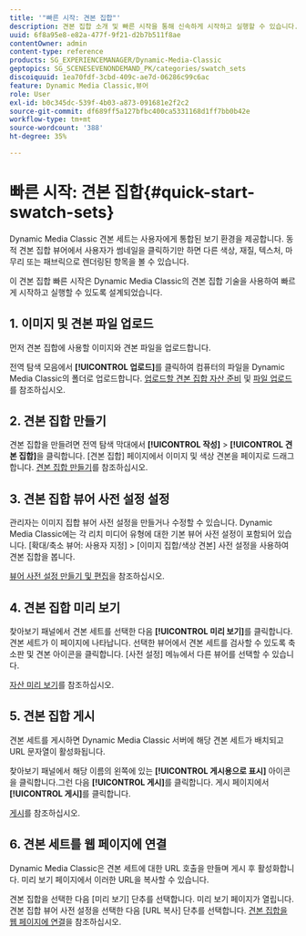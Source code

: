 ```yaml
---
title: '"빠른 시작: 견본 집합"'
description: 견본 집합 소개 및 빠른 시작을 통해 신속하게 시작하고 실행할 수 있습니다.
uuid: 6f8a95e8-e82a-477f-9f21-d2b7b511f8ae
contentOwner: admin
content-type: reference
products: SG_EXPERIENCEMANAGER/Dynamic-Media-Classic
geptopics: SG_SCENESEVENONDEMAND_PK/categories/swatch_sets
discoiquuid: 1ea70fdf-3cbd-409c-ae7d-06286c99c6ac
feature: Dynamic Media Classic,뷰어
role: User
exl-id: b0c345dc-539f-4b03-a873-091681e2f2c2
source-git-commit: df689ff5a127bfbc400ca5331168d1ff7bb0b42e
workflow-type: tm+mt
source-wordcount: '388'
ht-degree: 35%

---
```


# 빠른 시작: 견본 집합{#quick-start-swatch-sets}

Dynamic Media Classic 견본 세트는 사용자에게 통합된 보기 환경을 제공합니다. 동적 견본 집합 뷰어에서 사용자가 썸네일을 클릭하기만 하면 다른 색상, 재질, 텍스처, 마무리 또는 패브릭으로 렌더링된 항목을 볼 수 있습니다.

이 견본 집합 빠른 시작은 Dynamic Media Classic의 견본 집합 기술을 사용하여 빠르게 시작하고 실행할 수 있도록 설계되었습니다.

## 1. 이미지 및 견본 파일 업로드

먼저 견본 집합에 사용할 이미지와 견본 파일을 업로드합니다.

전역 탐색 모음에서 **[!UICONTROL 업로드]**&#x200B;를 클릭하여 컴퓨터의 파일을 Dynamic Media Classic의 폴더로 업로드합니다. [업로드할 견본 집합 자산 준비](preparing-swatch-set-assets-upload.md#preparing-swatch-set-assets-for-upload) 및 [파일 업로드](uploading-files.md#uploading-your-files)를 참조하십시오.

## 2. 견본 집합 만들기

견본 집합을 만들려면 전역 탐색 막대에서 **[!UICONTROL 작성]** > **[!UICONTROL 견본 집합]**&#x200B;을 클릭합니다. [견본 집합] 페이지에서 이미지 및 색상 견본을 페이지로 드래그합니다. [견본 집합 만들기](creating-swatch-set.md#creating-a-swatch-set)를 참조하십시오.

## 3. 견본 집합 뷰어 사전 설정 설정

관리자는 이미지 집합 뷰어 사전 설정을 만들거나 수정할 수 있습니다. Dynamic Media Classic에는 각 리치 미디어 유형에 대한 기본 뷰어 사전 설정이 포함되어 있습니다. [확대/축소 뷰어: 사용자 지정] > [이미지 집합/색상 견본] 사전 설정을 사용하여 견본 집합을 봅니다.

[뷰어 사전 설정 만들기 및 편집](application-setup.md#adding-and-editing-viewer-presets)을 참조하십시오.

## 4. 견본 집합 미리 보기

찾아보기 패널에서 견본 세트를 선택한 다음 **[!UICONTROL 미리 보기]**&#x200B;를 클릭합니다. 견본 세트가 이 페이지에 나타납니다. 선택한 뷰어에서 견본 세트를 검사할 수 있도록 축소판 및 견본 아이콘을 클릭합니다. [사전 설정] 메뉴에서 다른 뷰어를 선택할 수 있습니다.

[자산 미리 보기](previewing-asset.md#previewing-an-asset)를 참조하십시오.

## 5. 견본 집합 게시

견본 세트를 게시하면 Dynamic Media Classic 서버에 해당 견본 세트가 배치되고 URL 문자열이 활성화됩니다.

찾아보기 패널에서 해당 이름의 왼쪽에 있는 **[!UICONTROL 게시용으로 표시]** 아이콘을 클릭합니다.그런 다음 **[!UICONTROL 게시]**&#x200B;를 클릭합니다. 게시 페이지에서 **[!UICONTROL 게시]**&#x200B;를 클릭합니다.

[게시](publishing-files.md#publishing-files)를 참조하십시오.

## 6. 견본 세트를 웹 페이지에 연결

Dynamic Media Classic은 견본 세트에 대한 URL 호출을 만들며 게시 후 활성화합니다. 미리 보기 페이지에서 이러한 URL을 복사할 수 있습니다.

견본 집합을 선택한 다음 [미리 보기] 단추를 선택합니다. 미리 보기 페이지가 열립니다. 견본 집합 뷰어 사전 설정을 선택한 다음 [URL 복사] 단추를 선택합니다. [견본 집합을 웹 페이지에 연결](linking-swatch-set-web-page.md#linking-a-swatch-set-to-a-web-page)을 참조하십시오.
